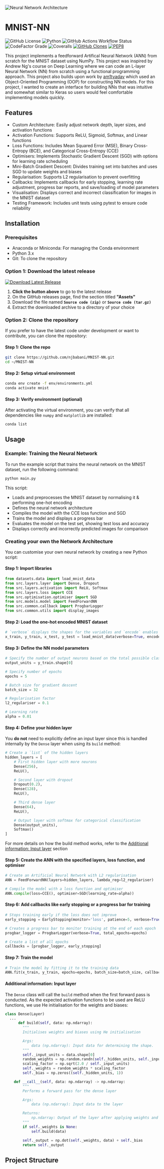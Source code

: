 ![Neural Network Architecture](https://raw.githubusercontent.com/njbabani/MNIST-NN/main/images/nn.svg)

# MNIST-NN

![GitHub License](https://img.shields.io/github/license/njbabani/MNIST-NN?logo=apache&style=flat-square)
![Python](https://img.shields.io/badge/python-3.11+-blue.svg?logo=python&style=flat-square&logoColor=white)
![GitHub Actions Workflow Status](https://img.shields.io/github/actions/workflow/status/njbabani/MNIST-NN/.github%2Fworkflows%2Fpython-package-conda.yml?logo=github&style=flat-square)
![CodeFactor Grade](https://img.shields.io/codefactor/grade/github/njbabani/MNIST-NN?logo=codefactor&logoColor=white&style=flat-square)
![Coveralls](https://img.shields.io/coverallsCoverage/github/njbabani/MNIST-NN?logo=coveralls&style=flat-square)
[![GitHub Clones](https://img.shields.io/badge/dynamic/json?color=success&label=Clone&query=count&url=https://gist.githubusercontent.com/njbabani/4cf1691c8f9fb7743d2b409f2fc9dff4/raw/clone.json&logo=github&style=flat-square)](https://github.com/MShawon/github-clone-count-badge)
[![PEP8](https://img.shields.io/badge/code%20style-PEP%208-orange?style=flat-square)](https://www.python.org/dev/peps/pep-0008/)
<!-- ![GitHub repo size](https://img.shields.io/github/repo-size/njbabani/MNIST-NN?style=flat-square) -->

This project implements a feedforward Artifical Neural Network (ANN) from scratch for the MNIST dataset using NumPy. This project was inspired by Andrew Ng's course on Deep Learning where we can code an L-layer Neural Network (NN) from scratch using a functional programming approach. This project also builds upon work by [am1tyadav](https://github.com/am1tyadav/Neural-Network-from-Scratch-Python/tree/master) which used an Object-Oriented Programming (OOP) for constructing NN models. For this project, I wanted to create an interface for building NNs that was intuitive and somewhat similar to Keras so users would feel comfortable implementing models quickly.

## Features
- Custom Architecture: Easily adjust network depth, layer sizes, and activation functions
- Activation Functions: Supports ReLU, Sigmoid, Softmax, and Linear functions
- Loss Functions: Includes Mean Squared Error (MSE), Binary Cross-Entropy (BCE), and Categorical Cross-Entropy (CCE)
- Optimisers: Implements Stochastic Gradient Descent (SGD) with options for learning rate scheduling
- Mini-Batch Gradient Descent: Divides training set into batches and uses SGD to update weights and biases
- Regularisation: Supports L2 regularisation to prevent overfitting
- Callbacks: Implements callbacks for early stopping, learning rate adjustment, progress bar reports, and save/loading of model parameters
- Visualisation: Displays correct and incorrect classification for images in the MNIST dataset
- Testing Framework: Includes unit tests using pytest to ensure code reliability

## Installation
### Prerequisites
- Anaconda or Miniconda: For managing the Conda environment
- Python 3.x
- Git: To clone the repository

### Option 1: Download the latest release
[![Download Latest Release](https://img.shields.io/github/v/release/njbabani/MNIST-NN?color=brightgreen&label=Download%20Latest%20Release&style=flat-square)](https://github.com/njbabani/MNIST-NN/releases/latest)

1. **Click the button above** to go to the latest release
2. On the GitHub releases page, find the section titled **"Assets"**
3. Download the file named **`Source code (zip)`** or **`Source code (tar.gz)`**
4. Extract the downloaded archive to a directory of your choice

### Option 2: Clone the repository
If you prefer to have the latest code under development or want to contribute, you can clone the repository:

#### Step 1: Clone the repo
```bash
git clone https://github.com/njbabani/MNIST-NN.git
cd ~/MNIST-NN
```

#### Step 2: Setup virtual environment
```bash
conda env create -f env/environments.yml
conda activate mnist
```

#### Step 3: Verify environment (optional)
After activating the virtual environment, you can verify that all dependencies like ```numpy``` and ```matplotlib``` are installed:
```bash
conda list
```

## Usage
### Example: Training the Neural Network
To run the example script that trains the neural network on the MNIST dataset, run the following command:
```bash
python main.py
```

This script:

- Loads and preprocesses the MNIST dataset by normalising it & performing one-hot encoding 
- Defines the neural network architecture
- Compiles the model with the CCE loss function and SGD
- Trains the model and displays a progress bar
- Evaluates the model on the test set, showing test loss and accuracy
- Displays correctly and incorrectly predicted images for comparison

### Creating your own the Network Architecture
You can customise your own neural network by creating a new Python script:

#### Step 1: Import libraries

```python
from datasets.data import load_mnist_data
from src.layers.layer import Dense, Dropout
from src.layers.activation import ReLU, Softmax
from src.layers.loss import CCE
from src.optimisation.optimiser import SGD
from src.models.model import FeedForwardNN
from src.common.callback import ProgbarLogger
from src.common.utils import display_images
```

#### Step 2: Load the one-hot encoded MNIST dataset

```python
# `verbose` displays the shapes for the variables and `encode` enables one-hot encoding
x_train, y_train, x_test, y_test = load_mnist_data(verbose=True, encode=True)
```

#### Step 3: Define the NN model parameters

```python
# Specify the number of output neurons based on the total possible classification labels (10)
output_units = y_train.shape[0]

# Specify number of epochs
epochs = 5

# Batch size for gradient descent
batch_size = 32

# Regularisation factor
l2_regulariser = 0.1

# Learning rate
alpha = 0.01
```

#### Step 4: Define your hidden layer
You **do not** need to explicitly define an input layer since this is handled internally by the ```Dense``` layer when using its ```build``` method:

```python
# Create a `list` of the hidden layers
hidden_layers = [
    # First hidden layer with more neurons
    Dense(256),
    ReLU(),

    # Second layer with dropout
    Dropout(0.2),
    Dense(128),
    ReLU(),

    # Third dense layer
    Dense(64),
    ReLU(),

    # Output layer with softmax for categorical classification
    Dense(output_units),
    Softmax()
]
```

For more details on how the build method works, refer to the [Additional information: Input layer](#additional-information-input-layer) section

#### Step 5: Create the ANN with the specified layers, loss function, and optimiser

```python
# Create an Artificial Neural Network with L2 regularisation
ANN = FeedForwardNN(layers=hidden_layers, lambda_reg=l2_regulariser)

# Compile the model with a loss function and optimiser
ANN.compile(loss=CCE(), optimiser=SGD(learning_rate=alpha))
```

#### Step 6: Add callbacks like early stopping or a progress bar for training

```python
# Stops training early if the loss does not improve
early_stopping = EarlyStopping(monitor='loss', patience=5, verbose=True)

# Creates a progress bar to monitor training at the end of each epoch
progbar_logger = ProgbarLogger(verbose=True, total_epochs=epochs)

# Create a list of all epochs
callbacks = [progbar_logger, early_stopping]
```
#### Step 7: Train the model
```python
# Train the model by fitting it to the training data
ANN.fit(x_train, y_train, epochs=epochs, batch_size=batch_size, callbacks=callbacks)
```

#### Additional information: Input layer
The ```Dense``` class will call the ```build``` method when the first forward pass is conducted. As the expected activation functions to be used are ReLU functions, we use He initialisation for the weights and biases:
```python
class Dense(Layer)
  ...
      def build(self, data: np.ndarray):
        """
        Initialises weights and biases using He initialisation

        Args:
            data (np.ndarray): Input data for determining the shape.
        """
        self._input_units = data.shape[0]
        random_weights = np.random.randn(self._hidden_units, self._input_units)
        scaling_factor = np.sqrt(2.0 / self._input_units)
        self._weights = random_weights * scaling_factor
        self._bias = np.zeros((self._hidden_units, 1))

    def __call__(self, data: np.ndarray) -> np.ndarray:
        """
        Performs a forward pass for the dense layer

        Args:
            data (np.ndarray): Input data to the layer

        Returns:
            np.ndarray: Output of the layer after applying weights and biases
        """
        if self._weights is None:
            self.build(data)

        self._output = np.dot(self._weights, data) + self._bias
        return self._output
```

## Project Structure

